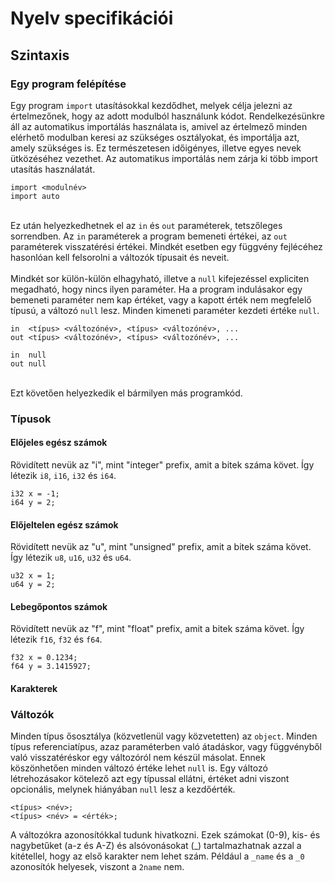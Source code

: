 ﻿# Nyelv specifikációi

## Szintaxis

### Egy program felépítése
Egy program `import` utasításokkal kezdődhet, melyek célja jelezni az értelmezőnek, hogy az adott modulból használunk kódot. Rendelkezésünkre áll az automatikus importálás használata is, amivel az értelmező minden elérhető modulban keresi az szükséges osztályokat, és importálja azt, amely szükséges is. Ez természetesen időigényes, illetve egyes nevek ütközéséhez vezethet. Az automatikus importálás nem zárja ki több import utasítás használatát.
```
import <modulnév>
import auto
```
<br> Ez után helyezkedhetnek el az `in` és `out` paraméterek, tetszőleges sorrendben. Az `in` paraméterek a program bemeneti értékei, az `out` paraméterek visszatérési értékei. Mindkét esetben egy függvény fejlécéhez hasonlóan kell felsorolni a változók típusait és neveit. <br><br> Mindkét sor külön-külön elhagyható, illetve a `null` kifejezéssel expliciten megadható, hogy nincs ilyen paraméter. Ha a program indulásakor egy bemeneti paraméter nem kap értéket, vagy a kapott érték nem megfelelő típusú, a változó `null` lesz. Minden kimeneti paraméter kezdeti értéke `null`. 
```
in  <típus> <változónév>, <típus> <változónév>, ...
out <típus> <változónév>, <típus> <változónév>, ...

in  null
out null
```
<br> Ezt követően helyezkedik el bármilyen más programkód.

### Típusok

#### Előjeles egész számok
Rövidített nevük az "i", mint "integer" prefix, amit a bitek száma követ. Így létezik `i8`, `i16`, `i32` és `i64`.
```
i32 x = -1;
i64 y = 2;
```
#### Előjeltelen egész számok
Rövidített nevük az "u", mint "unsigned" prefix, amit a bitek száma követ. Így létezik `u8`, `u16`, `u32` és `u64`.
```
u32 x = 1;
u64 y = 2;
```
#### Lebegőpontos számok
Rövidített nevük az "f", mint "float" prefix, amit a bitek száma követ. Így létezik `f16`, `f32` és `f64`.
```
f32 x = 0.1234;
f64 y = 3.1415927;
```
#### Karakterek


### Változók
Minden típus ősosztálya (közvetlenül vagy közvetetten) az `object`. Minden típus referenciatípus, azaz paraméterben való átadáskor, vagy függvényből való visszatéréskor egy változóról nem készül másolat. Ennek köszönhetően minden változó értéke lehet `null` is.
Egy változó létrehozásakor kötelező azt egy típussal ellátni, értéket adni viszont opcionális, melynek hiányában `null` lesz a kezdőérték.
```
<típus> <név>;
<típus> <név> = <érték>;
```
A változókra azonosítókkal tudunk hivatkozni. Ezek számokat (0-9), kis- és nagybetűket (a-z és A-Z) és alsóvonásokat (_) tartalmazhatnak azzal a kitétellel, hogy az első karakter nem lehet szám. Például a `_name` és a `_0` azonosítók helyesek, viszont a `2name` nem.
